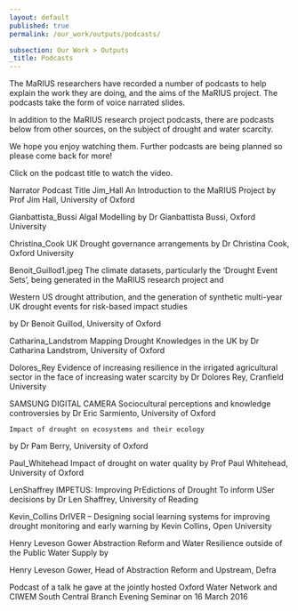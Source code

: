 ```yaml
---
layout: default
published: true
permalink: /our_work/outputs/podcasts/

subsection: Our Work > Outputs
_title: Podcasts
---
```

The MaRIUS researchers have recorded a number of podcasts to help explain the work they are doing, and the aims of the MaRIUS project.  The podcasts take the form of voice narrated slides.

In addition to the MaRIUS research project podcasts, there are podcasts below from other sources, on the subject of drought and water scarcity.

We hope you enjoy watching them.  Further podcasts are being planned so please come back for more!

Click on the podcast title to watch the video.

 Narrator	Podcast Title
Jim_Hall	An Introduction to the MaRIUS Project
by
Prof Jim Hall, University of Oxford

Gianbattista_Bussi	Algal Modelling
by
Dr Gianbattista Bussi, Oxford University

Christina_Cook	UK Drought governance arrangements
by
Dr Christina Cook, Oxford University

Benoit_Guillod1.jpeg	The climate datasets, particularly the ‘Drought Event Sets’, being generated in the MaRIUS research project 
and

Western US drought attribution, and the generation of synthetic multi-year UK drought events for risk-based impact studies

by
Dr Benoit Guillod, University of Oxford

Catharina_Landstrom	Mapping Drought Knowledges in the UK
by
Dr Catharina Landstrom, University of Oxford

Dolores_Rey	Evidence of increasing resilience in the irrigated agricultural sector in the face of increasing water scarcity
by
Dr Dolores Rey, Cranfield University

SAMSUNG DIGITAL CAMERA	Sociocultural perceptions and knowledge controversies
by
Dr Eric Sarmiento, University of Oxford

 

	Impact of drought on ecosystems and their ecology
by
Dr Pam Berry, University of Oxford

Paul_Whitehead	Impact of drought on water quality
by
Prof Paul Whitehead, University of Oxford

 LenShaffrey	IMPETUS: Improving PrEdictions of Drought To inform USer decisions
by
Dr Len Shaffrey, University of Reading

 Kevin_Collins	DrIVER –  Designing social learning systems for improving drought monitoring and early warning
by
Kevin Collins, Open University

 Henry Leveson Gower
 Abstraction Reform and Water Resilience outside of the Public Water Supply
by

Henry Leveson Gower, Head of Abstraction Reform and Upstream, Defra

Podcast of a talk he gave at the jointly hosted Oxford Water Network and CIWEM South Central Branch Evening Seminar on 16 March 2016
